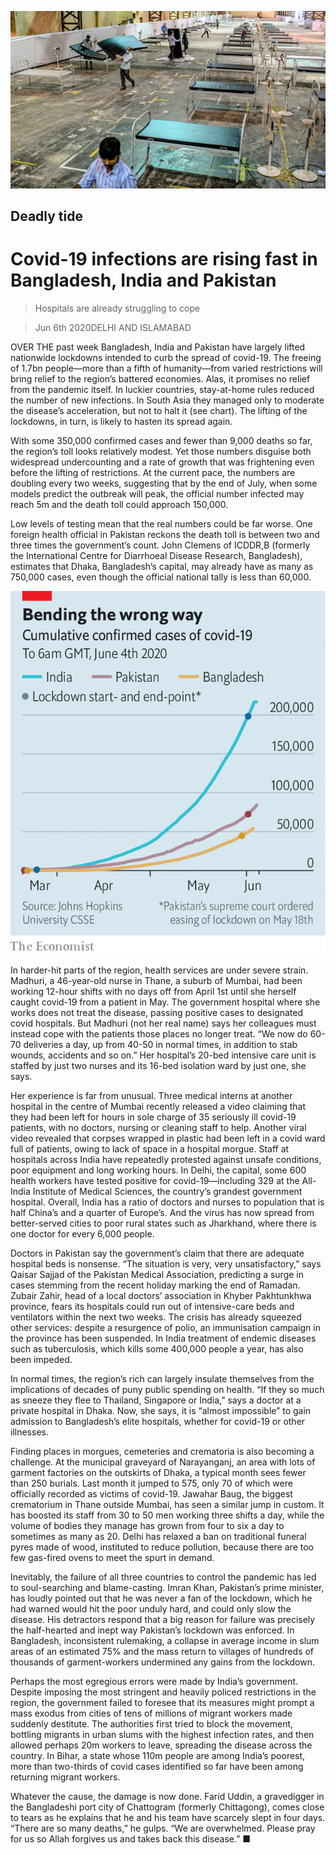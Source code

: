![](./images/20200606_ASP007_0.jpg)

## Deadly tide

# Covid-19 infections are rising fast in Bangladesh, India and Pakistan

> Hospitals are already struggling to cope

> Jun 6th 2020DELHI AND ISLAMABAD

OVER THE past week Bangladesh, India and Pakistan have largely lifted nationwide lockdowns intended to curb the spread of covid-19. The freeing of 1.7bn people—more than a fifth of humanity—from varied restrictions will bring relief to the region’s battered economies. Alas, it promises no relief from the pandemic itself. In luckier countries, stay-at-home rules reduced the number of new infections. In South Asia they managed only to moderate the disease’s acceleration, but not to halt it (see chart). The lifting of the lockdowns, in turn, is likely to hasten its spread again.

With some 350,000 confirmed cases and fewer than 9,000 deaths so far, the region’s toll looks relatively modest. Yet those numbers disguise both widespread undercounting and a rate of growth that was frightening even before the lifting of restrictions. At the current pace, the numbers are doubling every two weeks, suggesting that by the end of July, when some models predict the outbreak will peak, the official number infected may reach 5m and the death toll could approach 150,000.

Low levels of testing mean that the real numbers could be far worse. One foreign health official in Pakistan reckons the death toll is between two and three times the government’s count. John Clemens of ICDDR,B (formerly the International Centre for Diarrhoeal Disease Research, Bangladesh), estimates that Dhaka, Bangladesh’s capital, may already have as many as 750,000 cases, even though the official national tally is less than 60,000.

![](./images/20200606_ASC828.png)

In harder-hit parts of the region, health services are under severe strain. Madhuri, a 46-year-old nurse in Thane, a suburb of Mumbai, had been working 12-hour shifts with no days off from April 1st until she herself caught covid-19 from a patient in May. The government hospital where she works does not treat the disease, passing positive cases to designated covid hospitals. But Madhuri (not her real name) says her colleagues must instead cope with the patients those places no longer treat. “We now do 60-70 deliveries a day, up from 40-50 in normal times, in addition to stab wounds, accidents and so on.” Her hospital’s 20-bed intensive care unit is staffed by just two nurses and its 16-bed isolation ward by just one, she says.

Her experience is far from unusual. Three medical interns at another hospital in the centre of Mumbai recently released a video claiming that they had been left for hours in sole charge of 35 seriously ill covid-19 patients, with no doctors, nursing or cleaning staff to help. Another viral video revealed that corpses wrapped in plastic had been left in a covid ward full of patients, owing to lack of space in a hospital morgue. Staff at hospitals across India have repeatedly protested against unsafe conditions, poor equipment and long working hours. In Delhi, the capital, some 600 health workers have tested positive for covid-19—including 329 at the All-India Institute of Medical Sciences, the country’s grandest government hospital. Overall, India has a ratio of doctors and nurses to population that is half China’s and a quarter of Europe’s. And the virus has now spread from better-served cities to poor rural states such as Jharkhand, where there is one doctor for every 6,000 people.

Doctors in Pakistan say the government’s claim that there are adequate hospital beds is nonsense. “The situation is very, very unsatisfactory,” says Qaisar Sajjad of the Pakistan Medical Association, predicting a surge in cases stemming from the recent holiday marking the end of Ramadan. Zubair Zahir, head of a local doctors’ association in Khyber Pakhtunkhwa province, fears its hospitals could run out of intensive-care beds and ventilators within the next two weeks. The crisis has already squeezed other services: despite a resurgence of polio, an immunisation campaign in the province has been suspended. In India treatment of endemic diseases such as tuberculosis, which kills some 400,000 people a year, has also been impeded.

In normal times, the region’s rich can largely insulate themselves from the implications of decades of puny public spending on health. “If they so much as sneeze they flee to Thailand, Singapore or India,” says a doctor at a private hospital in Dhaka. Now, she says, it is “almost impossible” to gain admission to Bangladesh’s elite hospitals, whether for covid-19 or other illnesses.

Finding places in morgues, cemeteries and crematoria is also becoming a challenge. At the municipal graveyard of Narayanganj, an area with lots of garment factories on the outskirts of Dhaka, a typical month sees fewer than 250 burials. Last month it jumped to 575, only 70 of which were officially recorded as victims of covid-19. Jawahar Baug, the biggest crematorium in Thane outside Mumbai, has seen a similar jump in custom. It has boosted its staff from 30 to 50 men working three shifts a day, while the volume of bodies they manage has grown from four to six a day to sometimes as many as 20. Delhi has relaxed a ban on traditional funeral pyres made of wood, instituted to reduce pollution, because there are too few gas-fired ovens to meet the spurt in demand.

Inevitably, the failure of all three countries to control the pandemic has led to soul-searching and blame-casting. Imran Khan, Pakistan’s prime minister, has loudly pointed out that he was never a fan of the lockdown, which he had warned would hit the poor unduly hard, and could only slow the disease. His detractors respond that a big reason for failure was precisely the half-hearted and inept way Pakistan’s lockdown was enforced. In Bangladesh, inconsistent rulemaking, a collapse in average income in slum areas of an estimated 75% and the mass return to villages of hundreds of thousands of garment-workers undermined any gains from the lockdown.

Perhaps the most egregious errors were made by India’s government. Despite imposing the most stringent and heavily policed restrictions in the region, the government failed to foresee that its measures might prompt a mass exodus from cities of tens of millions of migrant workers made suddenly destitute. The authorities first tried to block the movement, bottling migrants in urban slums with the highest infection rates, and then allowed perhaps 20m workers to leave, spreading the disease across the country. In Bihar, a state whose 110m people are among India’s poorest, more than two-thirds of covid cases identified so far have been among returning migrant workers.

Whatever the cause, the damage is now done. Farid Uddin, a gravedigger in the Bangladeshi port city of Chattogram (formerly Chittagong), comes close to tears as he explains that he and his team have scarcely slept in four days. “There are so many deaths,” he gulps. “We are overwhelmed. Please pray for us so Allah forgives us and takes back this disease.” ■